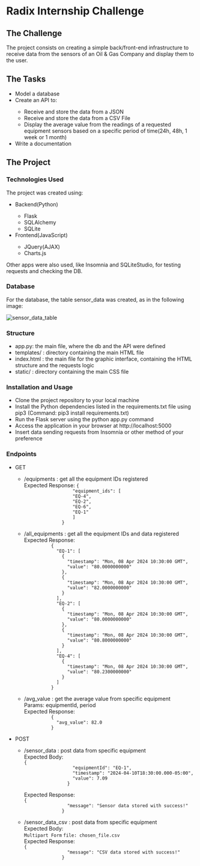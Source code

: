 <h1>Radix Internship Challenge</h1>

<h2>The Challenge</h2>
The project consists on creating a simple back/front-end infrastructure to receive data from the sensors of an Oil & Gas Company and display them to the user.

<h2>The Tasks</h2>
<ul>
  <li>Model a database</li>
  <li>Create an API to:</li>
  <ul>
    <li>Receive and store the data from a JSON</li>
    <li>Receive and store the data from a CSV File</li>
    <li>Display the average value from the readings of a requested equipment sensors based on a specific period of time(24h, 48h, 1 week or 1 month)</li>
  </ul>
  <li>Write a documentation</li>
</ul>

<h2>The Project</h2>
<h3>Technologies Used</h3>
  The project was created using: 
  <ul>
    <li>Backend(Python)</li>
      <ul>
        <li>Flask</li>
        <li>SQLAlchemy</li>
        <li>SQLite</li>
      </ul>
    <li>Frontend(JavaScript)</li>
      <ul>
        <li>JQuery(AJAX)</li>
        <li>Charts.js</li>
      </ul>
  </ul>

  Other apps were also used, like Insomnia and SQLiteStudio, for testing requests and checking the DB.
  
  <h3>Database</h3>
  For the database, the table sensor_data was created, as in the following image:
    
  ![sensor_data_table](https://github.com/guiSantiago/Desafio-Radix/assets/68828288/759dfbc4-fe7a-400c-8a69-80879aa27b37)
  
  <h3>Structure</h3>
  <ul>
  <li>app.py: the main file, where the db and the API were defined</li>
  <li>templates/ : directory containing the main HTML file </li>
    <li>index.html : the main file for the graphic interface, containing the HTML structure and the requests logic</li>
  <li>static/ : directory containing the main CSS file </li>
  </ul>

  <h3>Installation and Usage</h3>
  <ul>
  <li>Clone the project repository to your local machine</li>
  <li>Install the Python dependencies listed in the requirements.txt file using pip3 (Command: pip3 install requirements.txt)</li>
  <li>Run the Flask server using the python app.py command</li>
  <li>Access the application in your browser at http://localhost:5000</li>
  <li>Insert data sending requests from Insomnia or other method of your preference</li>
  </ul>

  <h3>Endpoints</h3>
  <ul>
  <li>GET</li>
    <ul>
      <li>/equipments : get all the equipment IDs registered</li>
        Expected Response:
        <code>{
                  "equipment_ids": [
                  "EQ-4",
                  "EQ-2",
                  "EQ-6",
                  "EQ-1"
                  ]
              }
        </code>
      <li>/all_equipments : get all the equipment IDs and data registered</li>
         Expected Response:
        <code>
          {
            "EQ-1": [
              {
                "timestamp": "Mon, 08 Apr 2024 10:30:00 GMT",
                "value": "80.0000000000"
              },
              {
                "timestamp": "Mon, 08 Apr 2024 10:30:00 GMT",
                "value": "82.0000000000"
              }
            ],
            "EQ-2": [
              {
                "timestamp": "Mon, 08 Apr 2024 10:30:00 GMT",
                "value": "80.0000000000"
              },
              {
                "timestamp": "Mon, 08 Apr 2024 10:30:00 GMT",
                "value": "80.8000000000"
              }
            ],
            "EQ-4": [
              {
                "timestamp": "Mon, 08 Apr 2024 10:30:00 GMT",
                "value": "80.2300000000"
              }
            ]
          }
        </code>   
        <li>/avg_value : get the average value from specific equipment</li>
        Params: equipmentId, period <br>
        Expected Response:
        <code>
          {
            "avg_value": 82.0
          }
        </code>
    </ul>
    <li>POST</li>
    <ul>
      <li>/sensor_data : post data from specific equipment</li>
        Expected Body: <br>
         <code>{
                  "equipmentId": "EQ-1",
                  "timestamp": "2024-04-10T18:30:00.000-05:00",
                  "value": 7.09
                }  
        </code>
        <br>
        Expected Response:<br>
        <code>{
                "message": "Sensor data stored with success!"
              }
        </code>
      <li>/sensor_data_csv : post data from specific equipment</li>
        Expected Body: <br>
         <code>Multipart Form</code>
        <code>file: chosen_file.csv</code>
        <br>
        Expected Response:<br>
        <code>{
                "message": "CSV data stored with success!"
              }
        </code>
    </ul>
  </ul>
